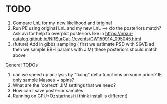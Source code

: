 # TODO

1. Compare LnL for my new likelihood and original
2. Run PE using original LnL and my new LnL --> do the posteriors match? Ask avi for help to overplot posteriors like in https://nrsur-catalog.github.io/NRSurCat-1/events/GW150914_095045.html
3. (future) Add in gibbs sampling ( first we estimate PSD with SGVB ad then we sample BBH params with JIM) these posteriors should match above


General TODOs
1. can we speed up analysis by "fixing" delta functions on some priors? IE only sample Masses + spins? 
2. What are the 'correct' JIM settings that we need?
3. How can I save posterior samples
4. Running on GPU+Ozstar/nesi (I think install is different)

